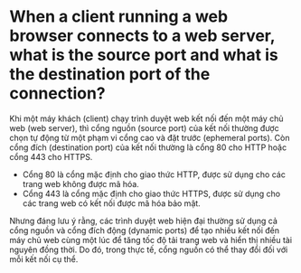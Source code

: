 # When a client running a web browser connects to a web server, what is the source port and what is the destination port of the connection?

Khi một máy khách (client) chạy trình duyệt web kết nối đến một máy chủ web (web server), thì cổng nguồn (source port) của kết nối thường được chọn tự động từ một phạm vi cổng cao và đặt trước (ephemeral ports). Còn cổng đích (destination port) của kết nối thường là cổng 80 cho HTTP hoặc cổng 443 cho HTTPS.

- Cổng 80 là cổng mặc định cho giao thức HTTP, được sử dụng cho các trang web không được mã hóa.
- Cổng 443 là cổng mặc định cho giao thức HTTPS, được sử dụng cho các trang web có kết nối được mã hóa bảo mật.

Nhưng đáng lưu ý rằng, các trình duyệt web hiện đại thường sử dụng cả cổng nguồn và cổng đích động (dynamic ports) để tạo nhiều kết nối đến máy chủ web cùng một lúc để tăng tốc độ tải trang web và hiển thị nhiều tài nguyên đồng thời. Do đó, trong thực tế, cổng nguồn có thể thay đổi đối với mỗi kết nối cụ thể.